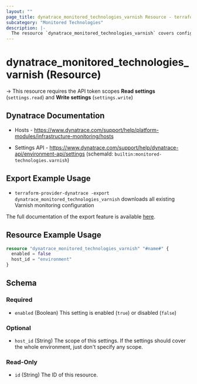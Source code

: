 ```yaml
---
layout: ""
page_title: dynatrace_monitored_technologies_varnish Resource - terraform-provider-dynatrace"
subcategory: "Monitored Technologies"
description: |-
  The resource `dynatrace_monitored_technologies_varnish` covers configuration to enable/disable Varnish monitoring
---
```


# dynatrace_monitored_technologies_varnish (Resource)

-> This resource requires the API token scopes **Read settings** (`settings.read`) and **Write settings** (`settings.write`)

## Dynatrace Documentation

- Hosts - https://www.dynatrace.com/support/help/platform-modules/infrastructure-monitoring/hosts

- Settings API - https://www.dynatrace.com/support/help/dynatrace-api/environment-api/settings (schemaId: `builtin:monitored-technologies.varnish`)

## Export Example Usage

- `terraform-provider-dynatrace -export dynatrace_monitored_technologies_varnish` downloads all existing Varnish monitoring configuration

The full documentation of the export feature is available [here](https://registry.terraform.io/providers/dynatrace-oss/dynatrace/latest/docs/guides/export-v2).

## Resource Example Usage

```terraform
resource "dynatrace_monitored_technologies_varnish" "#name#" {
  enabled = false
  host_id = "environment"
}
```

<!-- schema generated by tfplugindocs -->
## Schema

### Required

- `enabled` (Boolean) This setting is enabled (`true`) or disabled (`false`)

### Optional

- `host_id` (String) The scope of this settings. If the settings should cover the whole environment, just don't specify any scope.

### Read-Only

- `id` (String) The ID of this resource.
 
